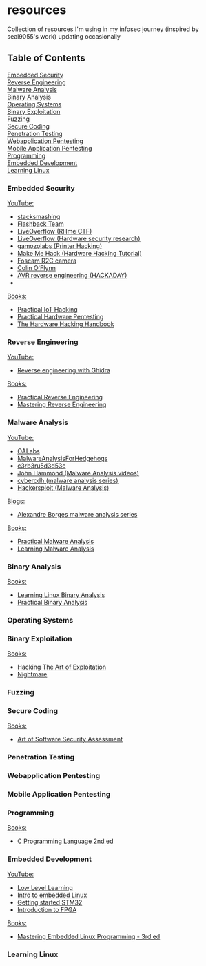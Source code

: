 # resources
Collection of resources I'm using in my infosec journey (inspired by seal9055's work) updating occasionally

## Table of Contents
[Embedded Security](#1) <br/>
[Reverse Engineering](#2) <br/>
[Malware Analysis](#3) <br/>
[Binary Analysis](#4) <br/>
[Operating Systems](#5) <br/>
[Binary Exploitation](#6) <br/>
[Fuzzing](#7) <br/>
[Secure Coding](#8) <br/>
[Penetration Testing](#9) <br/>
[Webapplication Pentesting](#10) <br/>
[Mobile Application Pentesting](#11) <br/>
[Programming](#12) <br/>
[Embedded Development](#13) <br/>
[Learning Linux](#14) <br/>


<a name="1"/></a>
### Embedded Security
<ins>YouTube:</ins>
* [stacksmashing ](https://www.youtube.com/@stacksmashing)
* [Flashback Team ](https://www.youtube.com/@FlashbackTeam)
* [LiveOverflow \(RHme CTF\)](https://www.youtube.com/playlist?list=PLhixgUqwRTjwNaT40TqIIagv3b4_bfB7M)
* [LiveOverflow \(Hardware security research\)](https://www.youtube.com/playlist?list=PLhixgUqwRTjyLgF4x-ZLVFL-CRTCrUo03)
* [gamozolabs \(Printer Hacking\)](https://www.youtube.com/playlist?list=PLSkhUfcCXvqGGQN8ATgWI0XYGvU-jq0uG)
* [Make Me Hack \(Hardware Hacking Tutorial\)](https://www.youtube.com/playlist?list=PLoFdAHrZtKkhcd9k8ZcR4th8Q8PNOx7iU)
* [Foscam R2C camera ](https://youtube.com/playlist?list=PLct3DQFrYAjjOW9_wSBmOeExRxkKsp-Tn)
* [Colin O'Flynn ](https://www.youtube.com/@ColinOFlynn)
* [AVR reverse engineering \(HACKADAY\)](https://youtube.com/playlist?list=PL_tws4AXg7avNexvQxkfxfEBtvTtBi6Tu)
* 

<ins>Books:</ins>
* [Practical IoT Hacking](https://nostarch.com/practical-iot-hacking)
* [Practical Hardware Pentesting](https://www.packtpub.com/product/practical-hardware-pentesting/9781789619133)
* [The Hardware Hacking Handbook](https://nostarch.com/hardwarehacking)

<a name="2"/></a>
### Reverse Engineering

<ins>YouTube:<ins>

* [Reverse engineering with Ghidra](https://youtube.com/playlist?list=PL_tws4AXg7auglkFo6ZRoWGXnWL0FHAEi)
  
<ins>Books:</ins>
* [Practical Reverse Engineering](https://www.wiley.com/en-us/Practical+Reverse+Engineering:+x86,+x64,+ARM,+Windows+Kernel,+Reversing+Tools,+and+Obfuscation-p-9781118787311)
* [Mastering Reverse Engineering](https://www.packtpub.com/product/mastering-reverse-engineering/9781788838849)

<a name="3"/></a>
### Malware Analysis

<ins>YouTube:<ins>
* [OALabs](https://www.youtube.com/@OALABS)
* [MalwareAnalysisForHedgehogs](https://www.youtube.com/@MalwareAnalysisForHedgehogs)
* [c3rb3ru5d3d53c](https://www.youtube.com/@c3rb3ru5d3d53c)
* [John Hammond \(Malware Analysis videos\)](https://youtube.com/playlist?list=PL1H1sBF1VAKWMn_3QPddayIypbbITTGZv)
* [cybercdh \(malware analysis series\)](https://www.youtube.com/playlist?list=PLC9K7uaDMdAXPnInKDK5D033TyDKf9Cgt)
* [Hackersploit \(Malware Analysis\)](https://youtube.com/playlist?list=PLBf0hzazHTGMSlOI2HZGc08ePwut6A2Io)

<ins>Blogs:</ins>
* [Alexandre Borges malware analysis series](https://exploitreversing.com/)

<ins>Books:</ins>
* [Practical Malware Analysis](https://nostarch.com/malware)
* [Learning Malware Analysis](https://www.packtpub.com/product/learning-malware-analysis/9781788392501)

<a name="4"/></a>
### Binary Analysis

<ins>Books:</ins>
* [Learning Linux Binary Analysis](https://www.packtpub.com/product/learning-linux-binary-analysis/9781782167105)
* [Practical Binary Analysis](https://nostarch.com/binaryanalysis)

<a name="5"/></a>
### Operating Systems

<a name="6"/></a>
### Binary Exploitation

<ins>Books:</ins>
* [Hacking The Art of Exploitation](https://nostarch.com/hacking2.htm)
* [Nightmare](https://guyinatuxedo.github.io/)

<a name="7"/></a>
### Fuzzing

<a name="8"/></a>
### Secure Coding

<ins>Books:</ins>
* [Art of Software Security Assessment](https://www.amazon.in/Art-Software-Security-Assessment-Vulnerabilities/dp/0321444426)

<a name="9"/></a>
### Penetration Testing

<a name="10"/></a>
### Webapplication Pentesting

<a name="11"/></a>
### Mobile Application Pentesting  

<a name="12"/></a>
### Programming

<ins>Books:</ins>
* [C Programming Language 2nd ed](https://archive.org/details/cprogramminglang0000kern_2ed)

<a name="13"/></a>
### Embedded Development

<ins>YouTube:<ins>
* [Low Level Learning](https://www.youtube.com/@LowLevelLearning)
* [Intro to embedded Linux](https://youtube.com/playlist?list=PLEBQazB0HUyTpoJoZecRK6PpDG31Y7RPB)
* [Getting started STM32](https://youtube.com/playlist?list=PLEBQazB0HUyRYuzfi4clXsKUSgorErmBv)
* [Introduction to FPGA](https://youtube.com/playlist?list=PLEBQazB0HUyT1WmMONxRZn9NmQ_9CIKhb)
  
<ins>Books:</ins>
* [Mastering Embedded Linux Programming - 3rd ed](https://www.packtpub.com/product/mastering-embedded-linux-programming-third-edition/9781789530384)

<a name="14"/></a>
### Learning Linux
